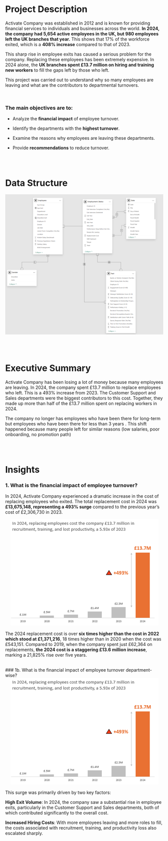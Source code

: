 # Project Description

Activate Company was established in 2012 and is known for providing financial services to individuals and businesses across the world. **In 2024, the company had 5,654 active employees in the UK, but 980 employees left the UK branches that year.** This shows that 17% of the workforce exited, which is a **408% increase** compared to that of 2023.

This sharp rise in employee exits has caused a serious problem for the company. Replacing these employees has been extremely expensive. In 2024 alone, the **UK branches spent £13.7 million on hiring and training new workers** to fill the gaps left by those who left.

This project was carried out to understand why so many employees are leaving and what are the contributors to departmental turnovers. 

<br/>

### The main objectives are to:

* Analyze the **financial impact** of employee turnover.

* Identify the departments with the **highest turnover**.

* Examine the reasons why employees are leaving these departments.

* Provide **recommendations** to reduce turnover.

<br/><br/>

# Data Structure

<div align = "center">  <img src = "Dataset%20Structure.png">  </div>

<br/><br/>
# Executive Summary

Activate Company has been losing a lot of money because many employees are leaving. In 2024, the company spent £13.7 million to replace employees who left. This is a 493% increase from 2023. The Customer Support and Sales departments were the biggest contributors to this cost. Together, they made up more than half of the £13.7 million spent on replacing workers in 2024.

The company no longer has employees who have been there for long-term but employees who have been there for less than 3 years . This shift happened because many people left for similar reasons (low salaries, poor onboarding, no promotion path)


<br/><br/>

# Insights

### 1. What is the financial impact of employee turnover?

In 2024, Activate Company experienced a dramatic increase in the cost of replacing employees who exited. The total replacement cost in 2024 was **£13,675,148, representing a 493% surge** compared to the previous year’s cost of £2,306,730 in 2023.

<div align = "center">  <img src = "Overall%20Financial%20Impact.png"> </div>

The 2024 replacement cost is over **six times higher than the cost in 2022 which stood at £1,371,216**, 18 times higher than in 2020 when the cost was £543,151. Compared to 2019, when the company spent just £62,364 on replacements, **the 2024 cost is a staggering £13.6 million increase**, marking a 21,825% rise over five years.

<br/>
### 1b. What is the financial impact of employee turnover department-wise?

<div align = "center">  <img src = "Overall%20Financial%20Impact.png"> </div>

This surge was primarily driven by two key factors:

**High Exit Volume**: In 2024, the company saw a substantial rise in employee exits, particularly in the Customer Support and Sales departments, both of which contributed significantly to the overall cost.

**Increased Hiring Costs**: With more employees leaving and more roles to fill, the costs associated with recruitment, training, and productivity loss also escalated sharply.










